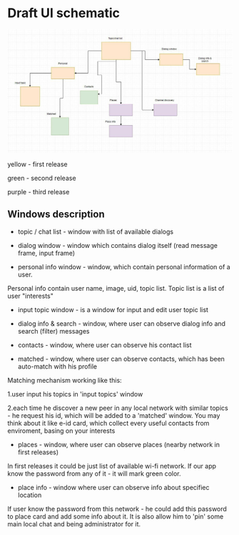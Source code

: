 # Draft UI schematic

![ui_scheme](https://github.com/MoonSHRD/Interface_story/blob/master/assets/draft_ui_scheme.jpg "ui_scheme")

yellow - first release

green - second release

purple - third release

## Windows description

-  topic / chat list - window with list of available dialogs

- dialog window - window which contains dialog itself (read message frame, input frame)

- personal info window - window, which contain personal information of a user.

Personal info contain user name, image, uid,  topic list. Topic list is a list of user "interests"

- input topic window - is a window for input and edit user topic list

- dialog info & search - window, where user can observe dialog info and search (filter) messages

- contacts - window, where user can observe his contact list

- matched - window, where user can observe contacts, which has been auto-match with his profile 

Matching mechanism working like this:

1.user input his topics in 'input topics' window

2.each time he discover a new peer in any local network with similar topics - he request his id, which will be added to a 'matched' window. You may think about it like e-id card, which collect every useful contacts from enviroment, basing on your interests

- places  - window, where user can observe places (nearby network in first releases)

In first releases it could be just list of available wi-fi network. If our app know the password from any of it - it will mark green color.

- place info - window where user can observe info about specifiec location

If user know the password from this network - he could add this password to place card and add some info about it. It is also allow him to 'pin' some main local chat and being administrator for it.


